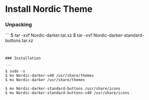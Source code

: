 # Install Nordic Theme

### Unpacking

´´´
$ tar -xvf Nordic-darker.tar.xz
$ tar -xvf Nordic-darker-standard-buttons.tar.xz
```


### Installation

´´´
$ sudo -s
$ mv Nordic-darker-v40 /usr/share/themes
$ mv Nordic-darker /usr/share/themes

$ mv Nordic-darker-standard-buttons /usr/share/icons
$ mv Nordic-darker-standard-buttons-v40 /usr/share/icons

```

